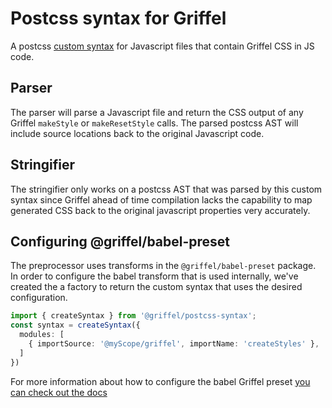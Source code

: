 # Postcss syntax for Griffel

A postcss [custom syntax](https://postcss.org/docs/how-to-write-custom-syntax) for Javascript files that contain
Griffel CSS in JS code.

## Parser

The parser will parse a Javascript file and return the CSS output of any Griffel `makeStyle` or `makeResetStyle`
calls. The parsed postcss AST will include source locations back to the original Javascript code.

## Stringifier

The stringifier only works on a postcss AST that was parsed by this custom syntax since Griffel ahead of time
compilation lacks the capability to map generated CSS back to the original javascript properties very accurately.

## Configuring @griffel/babel-preset

The preprocessor uses transforms in the `@griffel/babel-preset` package. In order to configure the babel transform
that is used internally, we've created the a factory to return the custom syntax that uses the desired configuration.

```ts
import { createSyntax } from '@griffel/postcss-syntax';
const syntax = createSyntax({
  modules: [
    { importSource: '@myScope/griffel', importName: 'createStyles' },
  ]
})
```

For more information about how to configure the babel Griffel preset 
[you can check out the docs](https://github.com/microsoft/griffel/blob/main/packages/babel-preset/README.md#usage)


